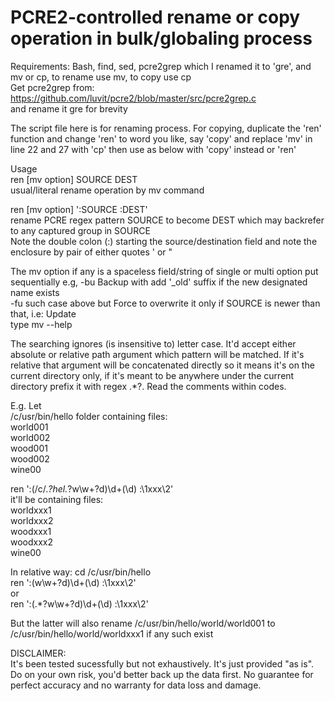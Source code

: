 # PCRE2-controlled rename or copy operation in bulk/globaling process  

Requirements: Bash, find, sed, pcre2grep which I renamed it to 'gre', and mv or cp, to rename use mv, to copy use cp  
Get pcre2grep from:  
https://github.com/luvit/pcre2/blob/master/src/pcre2grep.c   
and rename it gre for brevity  

The script file here is for renaming process. For copying, duplicate the 'ren' function and change 'ren' to word you like, say 'copy' and replace 'mv' in line 22 and 27 with 'cp' then use as below with 'copy' instead or 'ren'  

Usage  
ren [mv option] SOURCE DEST  
usual/literal rename operation by mv command

ren [mv option] ':SOURCE  :DEST'  
rename PCRE regex pattern SOURCE to become DEST which may backrefer to any captured group in SOURCE  
Note the double colon (:) starting the source/destination field and note the enclosure by pair of either quotes ' or " 

The mv option if any is a spaceless field/string of single or multi option put sequentially
e.g, -bu  Backup with add '_old' suffix if the new designated name exists  
  -fu such case above but Force to overwrite it only if SOURCE is newer than that, i.e: Update  
type mv --help  

The searching ignores (is insensitive to) letter case. It'd accept either absolute or relative path argument which pattern will be matched. If it's relative that argument will be concatenated directly so it means it's on the current directory only, if it's meant to be anywhere under the current directory prefix it with regex .*?. 
Read the comments within codes.  

E.g. Let  
/c/usr/bin/hello folder containing files:  
world001  
world002  
wood001  
wood002  
wine00

ren ':(/c/.*?hel.*?w\w+?d)\d+(\d) :\1xxx\2'  
it'll be containing files:  
worldxxx1  
worldxxx2   
woodxxx1  
woodxxx2  
wine00  

In relative way: cd /c/usr/bin/hello  
ren ':(w\w+?d)\d+(\d) :\1xxx\2'  
or  
ren ':(.*?w\w+?d)\d+(\d) :\1xxx\2'  

But the latter will also rename /c/usr/bin/hello/world/world001 to /c/usr/bin/hello/world/worldxxx1  if any such exist    

DISCLAIMER:  
It's been tested sucessfully but not exhaustively. It's just provided "as is". Do on your own risk, you'd better back up the data first. No guarantee for perfect accuracy and no warranty for data loss and damage.
